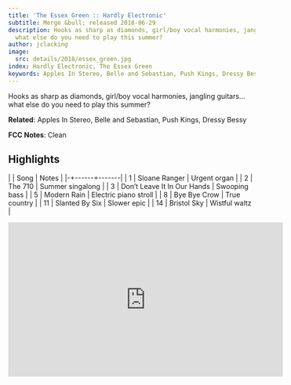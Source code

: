 ```yaml
---
title: 'The Essex Green :: Hardly Electronic'
subtitle: Merge &bull; released 2018-06-29
description: Hooks as sharp as diamonds, girl/boy vocal harmonies, jangling guitars…
  what else do you need to play this summer?
author: jclacking
image:
  src: details/2018/essex_green.jpg
index: Hardly Electronic, The Essex Green
keywords: Apples In Stereo, Belle and Sebastian, Push Kings, Dressy Bessy, Merge
---
```

Hooks as sharp as diamonds, girl/boy vocal harmonies, jangling guitars… what else do you need to play this summer?<!--more-->

**Related**: Apples In Stereo, Belle and Sebastian, Push Kings, Dressy Bessy

**FCC Notes**: Clean

## Highlights

| | Song | Notes |
|-+------+-------|
| 1 | Sloane Ranger | Urgent organ |
| 2 | The 710 | Summer singalong |
| 3 | Don’t Leave It In Our Hands | Swooping bass |
| 5 | Modern Rain | Electric piano stroll |
| 8 | Bye Bye Crow | True country |
| 11 | Slanted By Six | Slower epic |
| 14 | Bristol Sky | Wistful waltz |

<div class="tlo-detail-video"><iframe width="560" height="315" src="https://www.youtube.com/embed/KUQIFaYAUhE" frameborder="0" allow="autoplay; encrypted-media" allowfullscreen></iframe></div>

